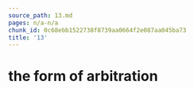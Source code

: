 ```yaml
---
source_path: 13.md
pages: n/a-n/a
chunk_id: 0c68ebb1522738f8739aa0664f2e087aa045ba73
title: '13'
---
```

# the form of arbitration
